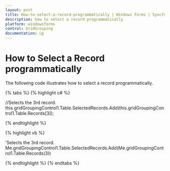 ```yaml
---
layout: post
title: How-to-select-a-record-programmatically | Windows Forms | Syncfusion
description: how to select a record programmatically
platform: windowsforms
control: GridGrouping
documentation: ug
---
```


# How to Select a Record programmatically

The following code illustrates how to select a record programmatically.

{% tabs %}
{% highlight c# %}

//Selects the 3rd record.
this.gridGroupingControl1.Table.SelectedRecords.Add(this.gridGroupingControl1.Table.Records[3]);

{% endhighlight %}

{% highlight vb %}

'Selects the 3rd record.
Me.gridGroupingControl1.Table.SelectedRecords.Add(Me.gridGroupingControl1.Table.Records(3))

{% endhighlight %}
{% endtabs %}